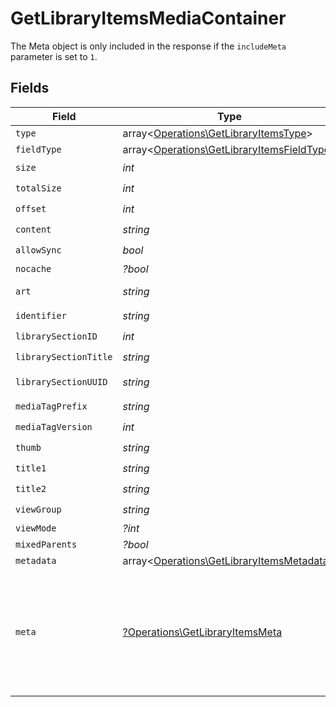 # GetLibraryItemsMediaContainer

The Meta object is only included in the response if the `includeMeta` parameter is set to `1`.



## Fields

| Field                                                                                             | Type                                                                                              | Required                                                                                          | Description                                                                                       | Example                                                                                           |
| ------------------------------------------------------------------------------------------------- | ------------------------------------------------------------------------------------------------- | ------------------------------------------------------------------------------------------------- | ------------------------------------------------------------------------------------------------- | ------------------------------------------------------------------------------------------------- |
| `type`                                                                                            | array<[Operations\GetLibraryItemsType](../../Models/Operations/GetLibraryItemsType.md)>           | :heavy_minus_sign:                                                                                | N/A                                                                                               |                                                                                                   |
| `fieldType`                                                                                       | array<[Operations\GetLibraryItemsFieldType](../../Models/Operations/GetLibraryItemsFieldType.md)> | :heavy_minus_sign:                                                                                | N/A                                                                                               |                                                                                                   |
| `size`                                                                                            | *int*                                                                                             | :heavy_check_mark:                                                                                | N/A                                                                                               | 70                                                                                                |
| `totalSize`                                                                                       | *int*                                                                                             | :heavy_check_mark:                                                                                | N/A                                                                                               | 170                                                                                               |
| `offset`                                                                                          | *int*                                                                                             | :heavy_check_mark:                                                                                | N/A                                                                                               | 0                                                                                                 |
| `content`                                                                                         | *string*                                                                                          | :heavy_check_mark:                                                                                | N/A                                                                                               | secondary                                                                                         |
| `allowSync`                                                                                       | *bool*                                                                                            | :heavy_check_mark:                                                                                | N/A                                                                                               | true                                                                                              |
| `nocache`                                                                                         | *?bool*                                                                                           | :heavy_minus_sign:                                                                                | N/A                                                                                               | true                                                                                              |
| `art`                                                                                             | *string*                                                                                          | :heavy_check_mark:                                                                                | N/A                                                                                               | /:/resources/movie-fanart.jpg                                                                     |
| `identifier`                                                                                      | *string*                                                                                          | :heavy_check_mark:                                                                                | N/A                                                                                               | com.plexapp.plugins.library                                                                       |
| `librarySectionID`                                                                                | *int*                                                                                             | :heavy_check_mark:                                                                                | N/A                                                                                               | 1                                                                                                 |
| `librarySectionTitle`                                                                             | *string*                                                                                          | :heavy_check_mark:                                                                                | N/A                                                                                               | Movies                                                                                            |
| `librarySectionUUID`                                                                              | *string*                                                                                          | :heavy_check_mark:                                                                                | N/A                                                                                               | 322a231a-b7f7-49f5-920f-14c61199cd30                                                              |
| `mediaTagPrefix`                                                                                  | *string*                                                                                          | :heavy_check_mark:                                                                                | N/A                                                                                               | /system/bundle/media/flags/                                                                       |
| `mediaTagVersion`                                                                                 | *int*                                                                                             | :heavy_check_mark:                                                                                | N/A                                                                                               | 1701731894                                                                                        |
| `thumb`                                                                                           | *string*                                                                                          | :heavy_check_mark:                                                                                | N/A                                                                                               | /:/resources/movie.png                                                                            |
| `title1`                                                                                          | *string*                                                                                          | :heavy_check_mark:                                                                                | N/A                                                                                               | Movies                                                                                            |
| `title2`                                                                                          | *string*                                                                                          | :heavy_check_mark:                                                                                | N/A                                                                                               | Recently Released                                                                                 |
| `viewGroup`                                                                                       | *string*                                                                                          | :heavy_check_mark:                                                                                | N/A                                                                                               | movie                                                                                             |
| `viewMode`                                                                                        | *?int*                                                                                            | :heavy_minus_sign:                                                                                | N/A                                                                                               | 65592                                                                                             |
| `mixedParents`                                                                                    | *?bool*                                                                                           | :heavy_minus_sign:                                                                                | N/A                                                                                               | true                                                                                              |
| `metadata`                                                                                        | array<[Operations\GetLibraryItemsMetadata](../../Models/Operations/GetLibraryItemsMetadata.md)>   | :heavy_minus_sign:                                                                                | N/A                                                                                               |                                                                                                   |
| `meta`                                                                                            | [?Operations\GetLibraryItemsMeta](../../Models/Operations/GetLibraryItemsMeta.md)                 | :heavy_minus_sign:                                                                                | The Meta object is only included in the response if the `includeMeta` parameter is set to `1`.<br/> |                                                                                                   |